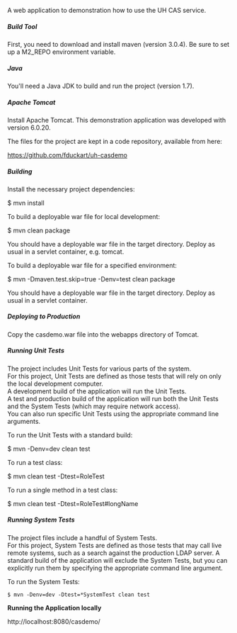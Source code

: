 A web application to demonstration how to use the UH CAS service. 

##### Build Tool
First, you need to download and install maven (version 3.0.4). 
Be sure to set up a M2_REPO environment variable.

##### Java 
You'll need a Java JDK to build and run the project (version 1.7).

##### Apache Tomcat
Install Apache Tomcat. 
This demonstration application was developed with version 6.0.20.

The files for the project are kept in a code repository, 
available from here:

https://github.com/fduckart/uh-casdemo

##### Building
Install the necessary project dependencies:

$ mvn install

To build a deployable war file for local development:

$ mvn clean package

You should have a deployable war file in the target directory. 
Deploy as usual in a servlet container, e.g. tomcat.

To build a deployable war file for a specified environment:

$ mvn -Dmaven.test.skip=true -Denv=test clean package

You should have a deployable war file in the target directory. 
Deploy as usual in a servlet container.

##### Deploying to Production
Copy the casdemo.war file into the webapps directory of Tomcat. 

##### Running Unit Tests
The project includes Unit Tests for various parts of the system.  
For this project, Unit Tests are defined as those tests that will 
rely on only the local development computer.  
A development build of the application will run the Unit Tests.  
A test and production build of the application will run both the 
Unit Tests and the System Tests (which may require network access).  
You can also run specific Unit Tests using the appropriate command 
line arguments.

To run the Unit Tests with a standard build:

$ mvn -Denv=dev clean test

To run a test class:

$ mvn clean test -Dtest=RoleTest

To run a single method in a test class:

$ mvn clean test -Dtest=RoleTest#longName

##### Running System Tests
The project files include a handful of System Tests.  
For this project, System Tests are defined as those tests that may 
call live remote systems, such as a search against the production 
LDAP server. A standard build of the application will exclude the 
System Tests, but you can explicitly run them by specifying the 
appropriate command line argument.

To run the System Tests:

    $ mvn -Denv=dev -Dtest=*SystemTest clean test

**Running the Application locally**

http://localhost:8080/casdemo/
